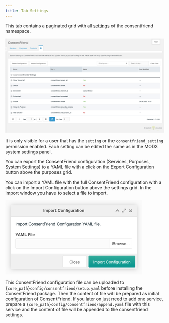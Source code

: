 ```yaml
---
title: Tab Settings 
---
```


This tab contains a paginated grid with all [settings](../04_System_Settings.md) of the consentfriend
namespace.

![Tab Settings](img/settings.png)

It is only visible for a user that has the `setting` or the
`consentfriend_setting` permission enabled. Each setting can be edited the
same as in the MODX system settings panel.

You can export the ConsentFriend configuration (Services, Purposes, System
Settings) to a YAML file with a click on the Export Configuration button above the
purposes grid.

You can import a YAML file with the full ConsentFriend configuration with a
click on the Import Configuration button above the settings grid. In the import
window you have to select a file to import.

![Import Configuration](img/configuration-import.png)

This ConsentFriend configuration file can be uploaded to
`{core_path}config/consentfriend/setup.yaml` before installing the ConsentFriend
package. Then the content of file will be prepared as initial configuration of
ConsentFriend. If you later on just need to add one service, prepare a
`{core_path}config/consentfriend/append.yaml` file with this service and the
content of file will be appended to the consentfriend settings.
